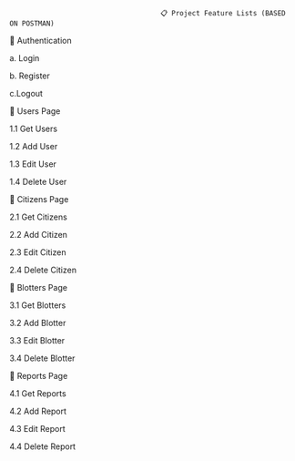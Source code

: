                                          📋 Project Feature Lists (BASED ON POSTMAN)



🔐 Authentication

a. Login

b. Register

c.Logout

👥 Users Page                                                              
                                        
1.1 Get Users    

1.2 Add User  

1.3 Edit User 

1.4 Delete User 

🏡 Citizens Page

2.1 Get Citizens

2.2 Add Citizen

2.3 Edit Citizen 

2.4 Delete Citizen

📝 Blotters Page                            

3.1 Get Blotters 

3.2 Add Blotter

3.3 Edit Blotter

3.4 Delete Blotter

📑 Reports Page

4.1 Get Reports 

4.2 Add Report

4.3 Edit Report

4.4 Delete Report

